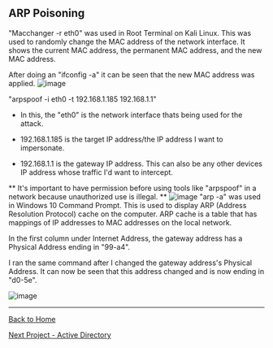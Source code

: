 ## ARP Poisoning

"Macchanger -r eth0" was used in Root Terminal on Kali Linux. This was used to randomly change the MAC address of the network interface.
It shows the current MAC address, the permanent MAC address, and the new MAC address. 

After doing an "ifconfig -a" it can be seen that the new MAC address was applied.
![image](https://github.com/user-attachments/assets/a466c9ff-c9bf-4b00-beee-5600c008fe1f)

"arpspoof -i eth0 -t 192.168.1.185 192.168.1.1"

- In this, the "eth0" is the network interface thats being used for the attack.

- 192.168.1.185 is the target IP address/the IP address I want to impersonate. 

- 192.168.1.1 is the gateway IP address. This can also be any other devices IP address whose traffic I'd want to intercept. 

** It's important to have permission before using tools like "arpspoof" in a network because unauthorized use is illegal. **
![image](https://github.com/user-attachments/assets/39a284bd-c02e-4a57-a69d-0907726f0893)
"arp -a" was used in Windows 10 Command Prompt. This is used to display ARP (Address Resolution Protocol) cache on the computer. 
ARP cache is a table that has mappings of IP addresses to MAC addresses on the local network.

In the first column under Internet Address, the gateway address has a Physical Address ending in "99-a4". 

I ran the same command after I changed the gateway address's Physical Address. It can now be seen that this address changed
and is now ending in "d0-5e".

![image](https://github.com/user-attachments/assets/17139fca-9370-486d-9dae-58e5428caaab)

-------------------------------------------------------------------------------------------
[Back to Home](https://github.com/EricFarrell/Cybersecurity-Portfolio/blob/c824fca66a0acaaff5faa3e1339938c3491e7a95/README.md)


[Next Project - Active Directory](https://github.com/EricFarrell/Cybersecurity-Portfolio/tree/c824fca66a0acaaff5faa3e1339938c3491e7a95/Active%20Directory)
